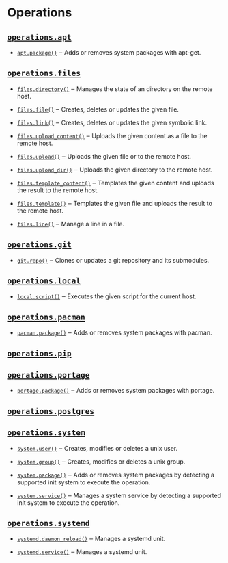 # Operations

## [`operations.apt`](api/fora/operations/apt.md)

 -  [`apt.package()`](api/fora/operations/apt.md#package) ‒ Adds or removes system packages with apt-get.

## [`operations.files`](api/fora/operations/files.md)

 -  [`files.directory()`](api/fora/operations/files.md#directory) ‒ Manages the state of an directory on the remote host.

 -  [`files.file()`](api/fora/operations/files.md#file) ‒ Creates, deletes or updates the given file.

 -  [`files.link()`](api/fora/operations/files.md#link) ‒ Creates, deletes or updates the given symbolic link.

 -  [`files.upload_content()`](api/fora/operations/files.md#upload\_content) ‒ Uploads the given content as a file to the remote host.

 -  [`files.upload()`](api/fora/operations/files.md#upload) ‒ Uploads the given file or to the remote host.

 -  [`files.upload_dir()`](api/fora/operations/files.md#upload\_dir) ‒ Uploads the given directory to the remote host.

 -  [`files.template_content()`](api/fora/operations/files.md#template\_content) ‒ Templates the given content and uploads the result to the remote host.

 -  [`files.template()`](api/fora/operations/files.md#template) ‒ Templates the given file and uploads the result to the remote host.

 -  [`files.line()`](api/fora/operations/files.md#line) ‒ Manage a line in a file.

## [`operations.git`](api/fora/operations/git.md)

 -  [`git.repo()`](api/fora/operations/git.md#repo) ‒ Clones or updates a git repository and its submodules.

## [`operations.local`](api/fora/operations/local.md)

 -  [`local.script()`](api/fora/operations/local.md#script) ‒ Executes the given script for the current host.

## [`operations.pacman`](api/fora/operations/pacman.md)

 -  [`pacman.package()`](api/fora/operations/pacman.md#package) ‒ Adds or removes system packages with pacman.

## [`operations.pip`](api/fora/operations/pip.md)

## [`operations.portage`](api/fora/operations/portage.md)

 -  [`portage.package()`](api/fora/operations/portage.md#package) ‒ Adds or removes system packages with portage.

## [`operations.postgres`](api/fora/operations/postgres.md)

## [`operations.system`](api/fora/operations/system.md)

 -  [`system.user()`](api/fora/operations/system.md#user) ‒ Creates, modifies or deletes a unix user.

 -  [`system.group()`](api/fora/operations/system.md#group) ‒ Creates, modifies or deletes a unix group.

 -  [`system.package()`](api/fora/operations/system.md#package) ‒ Adds or removes system packages by detecting a supported init system to execute the operation.

 -  [`system.service()`](api/fora/operations/system.md#service) ‒ Manages a system service by detecting a supported init system to execute the operation.

## [`operations.systemd`](api/fora/operations/systemd.md)

 -  [`systemd.daemon_reload()`](api/fora/operations/systemd.md#daemon\_reload) ‒ Manages a systemd unit.

 -  [`systemd.service()`](api/fora/operations/systemd.md#service) ‒ Manages a systemd unit.
